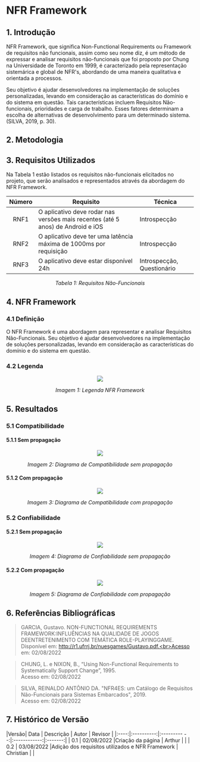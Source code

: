 # NFR Framework

## 1. Introdução
NFR Framework, que significa Non-Functional Requirements ou Framework de requisitos não funcionais, assim como seu nome diz, é um método de expressar e analisar requisitos não-funcionais que foi proposto por Chung na Universidade de Toronto em 1999, é caracterizado pela representação sistemárica e global de NFR's, abordando de uma maneira qualitativa e orientada a processos.

Seu objetivo é ajudar desenvolvedores na implementação de soluções personalizadas, levando em consideração as características do domínio e do sistema em questão. Tais características incluem Requisitos Não-funcionais, prioridades e carga de trabalho. Esses fatores determinam a escolha de alternativas de desenvolvimento para um determinado sistema.(SILVA, 2019, p. 30).

## 2. Metodologia

## 3. Requisitos Utilizados
Na Tabela 1 estão listados os requisitos não-funcionais elicitados no projeto, que serão analisados e representados através da abordagem do NFR Framework.

<center>

| Número     | Requisito   | Técnica    |
|:------------:|-----------------|------------|
|RNF1|O aplicativo deve rodar nas versões mais recentes (até 5 anos) de Android e iOS|Introspecção|
|RNF2|O aplicativo deve ter uma latência máxima de 1000ms por requisição             |Introspecção|
|RNF3|O aplicativo deve estar disponível 24h                                         |Introspecção, Questionário|

*Tabela 1: Requisitos Não-Funcionais*
</center>


## 4. NFR Framework

### 4.1 Definição

O NFR Framework é uma abordagem para representar e analisar Requisitos Não-Funcionais. Seu objetivo é ajudar desenvolvedores na implementação de soluções personalizadas, levando em consideração as características do domínio e do sistema em questão.
### 4.2 Legenda

<center>
<img src="..\..\images\nfr\nfr.jpeg">

*Imagem 1: Legenda NFR Framework*
</center>


## 5. Resultados

### 5.1 Compatibilidade
#### 5.1.1 Sem propagação
<center>
<img src="..\..\images\nfr\nfr.jpeg">

*Imagem 2: Diagrama de Compatibilidade sem propagação*
</center>

#### 5.1.2 Com propagação
<center>
<img src="..\..\images\nfr\nfr.jpeg">

*Imagem 3: Diagrama de Compatibilidade com propagação*
</center>

### 5.2 Confiabilidade
#### 5.2.1 Sem propagação

<center>
<img src="..\..\images\nfr\nfr.jpeg">

*Imagem 4: Diagrama de Confiabilidade sem propagação*
</center>

#### 5.2.2 Com propagação

<center>
<img src="..\..\images\nfr\nfr.jpeg">

*Imagem 5: Diagrama de Confiabilidade com propagação*
</center>

## 6. Referências Bibliográficas
> GARCIA, Gustavo. NON-FUNCTIONAL REQUIREMENTS FRAMEWORK:INFLUÊNCIAS NA QUALIDADE DE JOGOS DEENTRETENIMENTO COM TEMÁTICA ROLE-PLAYINGGAME. Disponível em: http://r1.ufrrj.br/nuesgames/Gustavo.pdf.<br>Acesso em: 02/08/2022

>CHUNG, L. e NIXON, B., “Using Non-Functional Requirements to Systematically Support Change”, 1995.<br> Acesso em: 02/08/2022

> SILVA, REINALDO ANTÔNIO DA. "NFR4ES: um Catálogo de Requisitos Não-Funcionais para Sistemas Embarcados", 2019.<br> Acesso em: 02/08/2022

## 7. Histórico de Versão

|Versão|    Data    |    Descrição         | Autor        | Revisor |
|:----:|:----------:|:---------         --:|:------------:|:-------:|
| 0.1  | 02/08/2022 |Criação da página     | Arthur       |         |
| 0.2  | 03/08/2022 |Adição dos requisitos utilizados e NFR Framework     | Christian       |         |
